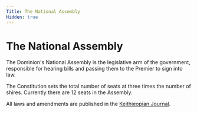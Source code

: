 ```yaml
---
Title: The National Assembly
Hidden: true
---
```


# The National Assembly

The Dominion's National Assembly is the legislative arm of the government, responsible for hearing bills and 
passing them to the Premier to sign into law. 

The Constitution sets the total number of seats at three times the number of shires. Currently there are 12 
seats in the Assembly.

All laws and amendments are published in the [Keithieopian Journal](//wiki.keithieopia.org/doku.php?id=keithieopian_journal).
